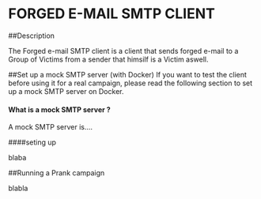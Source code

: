 # FORGED E-MAIL SMTP CLIENT
##Description

The Forged e-mail SMTP client is a client that sends forged e-mail to a Group of Victims from a sender that himsilf is a Victim aswell.

##Set up a mock SMTP server (with Docker)
If you want to test the client before using it for a real campaign, please read the following section to set up a mock SMTP server on Docker.

#### What is a mock SMTP server ?
A mock SMTP server is....

####seting up

blaba

##Running a Prank campaign

blabla